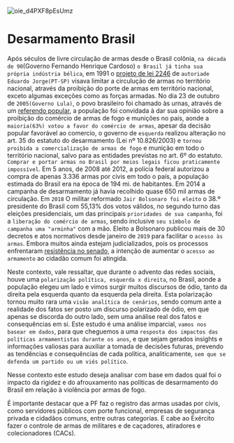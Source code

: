 ![oie_d4PXF8pEsUmz](https://user-images.githubusercontent.com/25395379/171176990-cd2d42b2-097f-4798-a996-dcedae95ca5d.png)

# Desarmamento Brasil
Após séculos de livre circulação de armas desde o Brasil colônia, `na década de 90`(Governo Fernando Henrique Cardoso) `o Brasil já tinha sua própria indústria bélica`, em 1991 o [projeto de lei 2246](https://www.camara.leg.br/proposicoesWeb/fichadetramitacao?idProposicao=201408) de `autoriade Eduardo Jorge(PT-SP)` visava limitar a circulução de armas no território nacional, através da proibição do porte de armas em território nacional, exceto algumas exceções como as forças armadas. No dia 23 de
outubro de `2005(Governo Lula)`, o povo brasileiro foi chamado às urnas, através de um [referendo popular](https://www.youtube.com/watch?v=6sGADvxsEIY), a população foi convidada à dar sua opinião sobre a proibição do comércio de armas de fogo e munições no país, aonde a `maioria(63%) votou a favor do comércio de armas`, apesar da decisão popular favorável ao comercio, o governo de `esquerda` realizou alteração no art. 35 do estatuto do desarmamento (Lei nº 10.826/2003) e `tornou proibida a comercialização de armas de fogo` e munição em todo o território nacional, salvo para as entidades previstas no art. 6º do estatuto. `Comprar e portar armas no Brasil por meios legais ficou praticamente impossível`. Em 5 anos, de 2008 até 2012, a polícia federal autorizou a compra de apenas 3.336 armas por civis em todo o país, a população estimada do Brasil era na época de 194 mi. de habitantes. Em 2014 a campanha de desarmamento já havia recolhido quase 650 mil armas de circulação.
Em `2018` O militar reformado `Jair Bolsonaro foi eleito` o 38.º presidente do Brasil com 55,13% dos votos válidos, no segundo turno das eleições presidenciais, um das principais `prioridades de sua campanha`, foi a `liberação do comércio de armas`, sendo inclusive `seu símbolo de campanha uma "arminha"` com a mão. Eleito a Bolsonaro publicou mais de 30 decretos e atos normativos desde janeiro de `2019` para facilitar o `acesso às armas`. Embora muitos ainda estejam judicializados, pois os processos enfrentaram [resistência no senado](https://www12.senado.leg.br/noticias/materias/2022/2021/07/23/decretos-pro-armas-de-bolsonaro-enfrentam-resistencia-no-senado), a intenção de aumentar o `acesso ao armamento` ao cidadão comum foi atingida.

Neste contexto, vale ressaltar, que durante o advento das redes sociais, houve uma `polarização política, esquerda x direita`, no Brasil, aonde a população elegeu um lado e vimos surgir muitos discursos de ódio, tanto da direita pela esquerda quanto da esquerda pela direita. Esta polarização tornou muito rara uma `visão analítica de cenários`, sendo comum ante a realidade dos fatos ser posto um discurso polarizado de ódio, em que apenas se discorda do outro lado, sem uma análise real dos fatos e consequências em si. Este estudo é uma análise imparcial, `vamos nos basear em dados`, para que cheguemos a uma `resposta dos impactos das políticas armamentistas durante os anos`, e que sejam gerados insights e informações valiosas para auxiliar a tomada de decisões futuras, prevendo as tendências e consequências de cada política, analiticamente, `sem que se defenda um partido ou um viés político`.

Nesse contexto este estudo deseja analisar com base em dados qual foi o impacto da rigidez e do afrouxamento nas políticas
de desarmamento do Brasil em relação à violência por armas de fogo.

É importante destacar que a PF faz o registro das armas usadas por civis, como servidores públicos com porte funcional, 
empresas de segurança privada e cidadãos comuns, entre outras categorias. E cabe ao Exército fazer o controle de armas 
de militares e de caçadores, atiradores e colecionadores (CACs).

